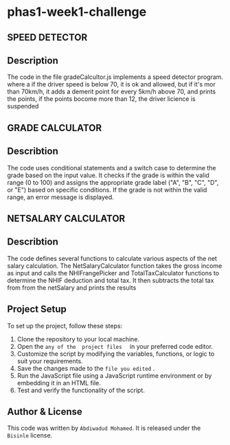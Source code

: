 # phas1-week1-challenge


## SPEED DETECTOR


## Description
The code in the file gradeCalcultor.js implements a speed detector program.
where a if the driver speed is below 70, it is ok and allowed, but if it's 
mor than 70km/h, it adds a demerit point for every 5km/h above 70, and prints 
the points, if the points bocome more than 12, the driver licience is suspended




## GRADE CALCULATOR

## Describtion
The code uses conditional statements and a switch case to determine the grade based on the input value. It checks if the grade is within the valid range (0 to 100) and assigns the appropriate grade label ("A", "B", "C", "D", or "E") based on specific conditions. If the grade is not within the valid range, an error message is displayed.



## NETSALARY CALCULATOR


## Describtion 
The code defines several functions to calculate various aspects of the net salary calculation. The NetSalaryCalculator function takes the gross income as input and calls the NHIFrangePicker and TotalTaxCalculator functions to determine the NHIF deduction and total tax. It then subtracts the total tax from from the netSalary and prints the results

## Project Setup

To set up the project, follow these steps:

1. Clone the repository to your local machine.
2. Open the `any of the  project files  `  in your preferred code editor.
4. Customize the script by modifying the variables, functions, or logic to suit your requirements.
5. Save the changes made to the `file you edited` .
6. Run the JavaScript file using a JavaScript runtime environment or by embedding it in an HTML file.
7. Test and verify the functionality of the script.


## Author & License

This code was written by `Abdiwadud Mohamed`. It is released under the `Bisinle` license.
